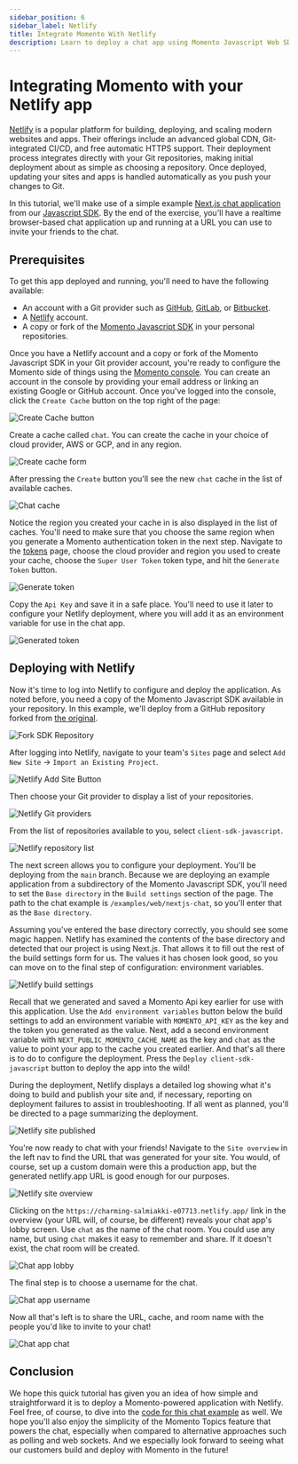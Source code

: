 ```yaml
---
sidebar_position: 6
sidebar_label: Netlify
title: Integrate Momento With Netlify
description: Learn to deploy a chat app using Momento Javascript Web SDK to Netlify.
---
```


# Integrating Momento with your Netlify app

[Netlify](https://www.netlify.com/) is a popular platform for building, deploying, and scaling modern websites and apps. Their offerings include an advanced global CDN, Git-integrated CI/CD, and free automatic HTTPS support. Their deployment process integrates directly with your Git repositories, making initial deployment about as simple as choosing a repository. Once deployed, updating your sites and apps is handled automatically as you push your changes to Git. 

In this tutorial, we'll make use of a simple example [Next.js chat application](https://github.com/momentohq/client-sdk-javascript/tree/main/examples/web/nextjs-chat) from our [Javascript SDK](https://github.com/momentohq/client-sdk-javascript). By the end of the exercise, you'll have a realtime browser-based chat application up and running at a URL you can use to invite your friends to the chat.

## Prerequisites

To get this app deployed and running, you'll need to have the following available:

- An account with a Git provider such as [GitHub](https://github.com/), [GitLab](https://gitlab.com), or [Bitbucket](https://bitbucket.org/).
- A [Netlify](https://www.netlify.com/) account.
- A copy or fork of the [Momento Javascript SDK](https://github.com/momentohq/client-sdk-javascript) in your personal repositories.

Once you have a Netlify account and a copy or fork of the Momento Javascript SDK in your Git provider account, you're ready to configure the Momento side of things using the [Momento console](https://console.gomomento.com). You can create an account in the console by providing your email address or linking an existing Google or GitHub account. Once you've logged into the console, click the `Create Cache` button on the top right of the page:

![Create Cache button](/img/console-create-cache.png)

Create a cache called `chat`. You can create the cache in your choice of cloud provider, AWS or GCP, and in any region. 

![Create cache form](/img/console-create-cache-form.png)

After pressing the `Create` button you'll see the new `chat` cache in the list of available caches.

![Chat cache](/img/console-caches-chat.png)

Notice the region you created your cache in is also displayed in the list of caches. You'll need to make sure that you choose the same region when you generate a Momento authentication token in the next step. Navigate to the [tokens](https://console.gomomento.com/tokens) page, choose the cloud provider and region you used to create your cache, choose the `Super User Token` token type, and hit the `Generate Token` button. 

![Generate token](/img/console-generate-api-key.png)

Copy the `Api Key` and save it in a safe place. You'll need to use it later to configure your Netlify deployment, where you will add it as an environment variable for use in the chat app. 

![Generated token](/img/console-api-key-result.png)

## Deploying with Netlify

Now it's time to log into Netlify to configure and deploy the application. As noted before, you need a copy of the Momento Javascript SDK available in your repository. In this example, we'll deploy from a GitHub repository forked from [the original](https://github.com/momentohq/client-sdk-javascript).

![Fork SDK Repository](/img/github-fork-js-sdk.png)

After logging into Netlify, navigate to your team's `Sites` page and select `Add New Site` -> `Import an Existing Project`.

![Netlify Add Site Button](/img/netlify-add-site.png)

Then choose your Git provider to display a list of your repositories.

![Netlify Git providers](/img/netlify-git-providers.png)

From the list of repositories available to you, select `client-sdk-javascript`. 

![Netlify repository list](/img/netlify-repo-list.png)

The next screen allows you to configure your deployment. You'll be deploying from the `main` branch. Because we are deploying an example application from a subdirectory of the Momento Javascript SDK, you'll need to set the `Base directory` in the `Build settings` section of the page. The path to the chat example is `/examples/web/nextjs-chat`, so you'll enter that as the `Base directory`.

Assuming you've entered the base directory correctly, you should see some magic happen. Netlify has examined the contents of the base directory and detected that our project is using Next.js. That allows it to fill out the rest of the build settings form for us. The values it has chosen look good, so you can move on to the final step of configuration: environment variables.

![Netlify build settings](/img/netlify-build-settings.png)

Recall that we generated and saved a Momento Api key earlier for use with this application. Use the `Add environment variables` button below the build settings to add an environment variable with `MOMENTO_API_KEY` as the key and the token you generated as the value. Next, add a second environment variable with `NEXT_PUBLIC_MOMENTO_CACHE_NAME` as the key and `chat` as the value to point your app to the cache you created earlier. And that's all there is to do to configure the deployment. Press the `Deploy client-sdk-javascript` button to deploy the app into the wild!

During the deployment, Netlify displays a detailed log showing what it's doing to build and publish your site and, if necessary, reporting on deployment failures to assist in troubleshooting. If all went as planned, you'll be directed to a page summarizing the deployment.

![Netlify site published](/img/netlify-published-site.png)

You're now ready to chat with your friends! Navigate to the `Site overview` in the left nav to find the URL that was generated for your site. You would, of course, set up a custom domain were this a production app, but the generated netlify.app URL is good enough for our purposes. 

![Netlify site overview](/img/netlify-site-overview.png)

Clicking on the `https://charming-salmiakki-e07713.netlify.app/` link in the overview (your URL will, of course, be different) reveals your chat app's lobby screen. Use `chat` as the name of the chat room. You could use any name, but using `chat` makes it easy to remember and share. If it doesn't exist, the chat room will be created.

![Chat app lobby](/img/nextjs-chat-app-lobby.png)

The final step is to choose a username for the chat. 

![Chat app username](/img/nextjs-chat-app-username.png)

Now all that's left is to share the URL, cache, and room name with the people you'd like to invite to your chat!

![Chat app chat](/img/nextjs-chat-app-chat.png)

## Conclusion

We hope this quick tutorial has given you an idea of how simple and straightforward it is to deploy a Momento-powered application with Netlify. Feel free, of course, to dive into the [code for this chat example](https://github.com/momentohq/client-sdk-javascript/tree/main/examples/web/nextjs-chat) as well. We hope you'll also enjoy the simplicity of the Momento Topics feature that powers the chat, especially when compared to alternative approaches such as polling and web sockets. And we especially look forward to seeing what our customers build and deploy with Momento in the future!
